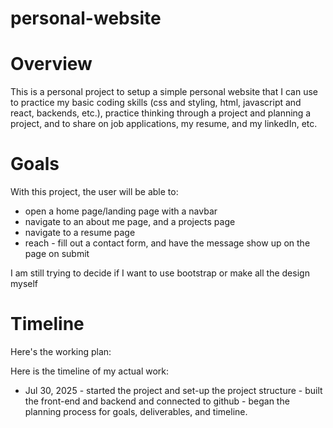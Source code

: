# personal-website

# Overview 
This is a personal project to setup a simple personal website that I can use to practice my basic coding skills (css and styling, html, javascript and react, backends, etc.), practice thinking through a project and planning a project, and to share on job applications, my resume, and my linkedIn, etc. 

# Goals 

With this project, the user will be able to: 
- open a home page/landing page with a navbar 
- navigate to an about me page, and a projects page 
- navigate to a resume page 
- reach - fill out a contact form, and have the message show up on the page on submit 

I am still trying to decide if I want to use bootstrap or make all the design myself 

# Timeline 

Here's the working plan: 

Here is the timeline of my actual work: 

- Jul 30, 2025 - started the project and set-up the project structure - built the front-end and backend and connected to github - began the planning process for goals, deliverables, and timeline. 


